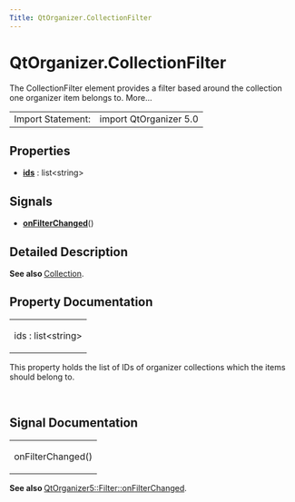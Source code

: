```yaml
---
Title: QtOrganizer.CollectionFilter
---
```


# QtOrganizer.CollectionFilter

<span class="subtitle"></span>
<!-- $$$CollectionFilter-brief -->
<p>The CollectionFilter element provides a filter based around the collection one organizer item belongs to. More...</p>
<!-- @@@CollectionFilter -->
<table class="alignedsummary">
<tr><td class="memItemLeft rightAlign topAlign"> Import Statement:</td><td class="memItemRight bottomAlign"> import QtOrganizer 5.0</td></tr></table><ul>
</ul>
<h2 id="properties">Properties</h2>
<ul>
<li class="fn"><b><b><a href="#ids-prop">ids</a></b></b> : list&lt;string&gt;</li>
</ul>
<h2 id="signals">Signals</h2>
<ul>
<li class="fn"><b><b><a href="#onFilterChanged-signal">onFilterChanged</a></b></b>()</li>
</ul>
<!-- $$$CollectionFilter-description -->
<h2 id="details">Detailed Description</h2>
</p>
<p><b>See also </b><a href="QtOrganizer.Collection.md">Collection</a>.</p>
<!-- @@@CollectionFilter -->
<h2>Property Documentation</h2>
<!-- $$$ids -->
<table class="qmlname"><tr valign="top" id="ids-prop"><td class="tblQmlPropNode"><p><span class="name">ids</span> : <span class="type">list</span>&lt;<span class="type">string</span>&gt;</p></td></tr></table><p>This property holds the list of IDs of organizer collections which the items should belong to.</p>
<!-- @@@ids -->
<br/>
<h2>Signal Documentation</h2>
<!-- $$$onFilterChanged -->
<table class="qmlname"><tr valign="top" id="onFilterChanged-signal"><td class="tblQmlFuncNode"><p><span class="name">onFilterChanged</span>()</p></td></tr></table><p><b>See also </b><a href="QtOrganizer.Filter.md#onFilterChanged-signal">QtOrganizer5::Filter::onFilterChanged</a>.</p>
<!-- @@@onFilterChanged -->
<br/>
